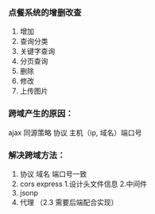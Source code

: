 ### 点餐系统的增删改查
1. 增加
2. 查询分类
3. 关键字查询
4. 分页查询
5. 删除
6. 修改
7. 上传图片

### 跨域产生的原因：
ajax 同源策略 协议 主机（ip, 域名）端口号
### 解决跨域方法：
1. 协议 域名 端口号一致
2. cors express 1.设计头文件信息 2.中间件
3. jsonp
4. 代理
（2.3 需要后端配合实现）
